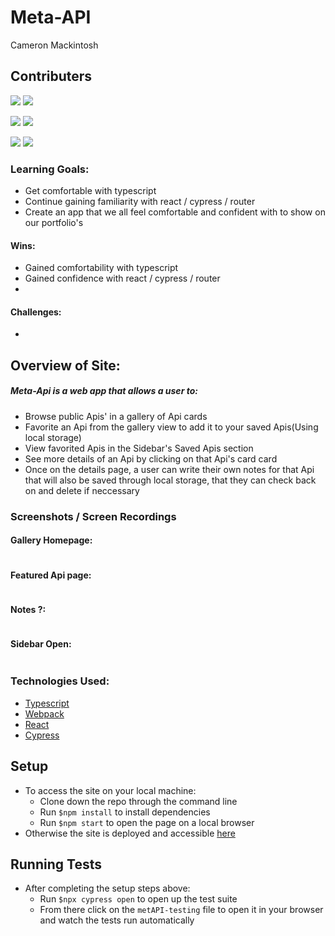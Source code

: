# Meta-API

Cameron Mackintosh
## Contributers 
[<img src="https://img.shields.io/badge/LinkedIn-steven--mancine-informational?style=for-the-badge&labelColor=black&logo=linkedin&logoColor=0077b5&&color=0FBBD6"/>][linkedin1]
[<img src="https://img.shields.io/badge/Github-itsnameissteven-informational?style=for-the-badge&labelColor=black&logo=github&color=8B0BD5"/>][github1]


[<img src="https://img.shields.io/badge/LinkedIn-jackson--mcguire-informational?style=for-the-badge&labelColor=black&logo=linkedin&logoColor=0077b5&&color=0FBBD6"/>][linkedin2]
[<img src="https://img.shields.io/badge/Github-jacksonmcguire-informational?style=for-the-badge&labelColor=black&logo=github&color=8B0BD5"/>][github2]


[<img src="https://img.shields.io/badge/LinkedIn-cameron--mackintosh-informational?style=for-the-badge&labelColor=black&logo=linkedin&logoColor=0077b5&&color=0FBBD6"/>][linkedin3]
[<img src="https://img.shields.io/badge/Github-cbmackintosh-informational?style=for-the-badge&labelColor=black&logo=github&color=8B0BD5"/>][github3]
<!--Personal Definitions -->
[linkedin1]: https://www.linkedin.com/in/steven-mancine-13509521/
[github1]: https://github.com/itsnameissteven
[linkedin2]: https://www.linkedin.com/in/jackson-m-66297b204/
[github2]: https://github.com/Jacksonmcguire
[linkedin3]: https://www.linkedin.com/in/cameron-mackintosh-1341b173
[github3]: https://github.com/cbmackintosh

### Learning Goals:
 * Get comfortable with typescript
 * Continue gaining familiarity with react / cypress / router
 * Create an app that we all feel comfortable and confident with to show on our portfolio's
#### Wins:
 * Gained comfortability with typescript
 * Gained confidence with react / cypress / router
 * 
#### Challenges:
* 

## Overview of Site:
##### Meta-Api is a web app that allows a user to:
  * Browse public Apis' in a gallery of Api cards
  * Favorite an Api from the gallery view to add it to your saved Apis(Using local storage)
  * View favorited Apis in the Sidebar's Saved Apis section
  * See more details of an Api by clicking on that Api's card card
  * Once on the details page, a user can write their own notes for that Api that will also be saved through local storage, that they can check back on and delete if neccessary

### Screenshots / Screen Recordings
#### Gallery Homepage:
![]()
#### Featured Api page:
![]()
#### Notes ?:
![]()
#### Sidebar Open:
![]()
### Technologies Used:
* [Typescript](https://www.typescriptlang.org/)
* [Webpack](https://webpack.js.org/)
* [React](https://reactjs.org/)
* [Cypress](https://www.cypress.io/)

## Setup
* To access the site on your local machine:
  * Clone down the repo through the command line
  * Run ```$npm install``` to install dependencies
  * Run ```$npm start``` to open the page on a local browser
* Otherwise the site is deployed and accessible [here]() 

## Running Tests
* After completing the setup steps above:
  * Run ```$npx cypress open``` to open up the test suite
  * From there click on the `metAPI-testing` file to open it in your browser and watch the tests run automatically
